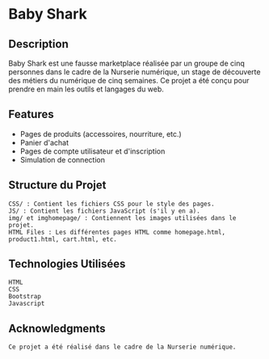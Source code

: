 # Baby Shark

## Description

Baby Shark est une fausse marketplace réalisée par un groupe de cinq personnes dans le cadre de la Nurserie numérique, un stage de découverte des métiers du numérique de cinq semaines. Ce projet a été conçu pour prendre en main les outils et langages du web.

## Features

- Pages de produits (accessoires, nourriture, etc.)
- Panier d'achat
- Pages de compte utilisateur et d'inscription
- Simulation de connection

## Structure du Projet

    CSS/ : Contient les fichiers CSS pour le style des pages.
    JS/ : Contient les fichiers JavaScript (s'il y en a).
    img/ et imghomepage/ : Contiennent les images utilisées dans le projet.
    HTML Files : Les différentes pages HTML comme homepage.html, product1.html, cart.html, etc.

## Technologies Utilisées

    HTML
    CSS
    Bootstrap
    Javascript

## Acknowledgments

    Ce projet a été réalisé dans le cadre de la Nurserie numérique.
